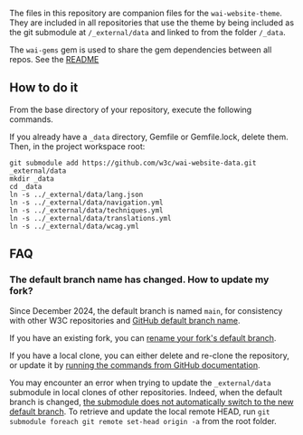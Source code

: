 The files in this repository are companion files for the `wai-website-theme`. They are included in all repositories that use the theme by being included as the git submodule at `/_external/data` and linked to from the folder `/_data`. 

The `wai-gems` gem is used to share the gem dependencies between all repos. See the [README](wai-gems/README.md)

## How to do it

From the base directory of your repository, execute the following commands.

If you already have a `_data` directory, Gemfile or Gemfile.lock, delete them. Then, in the project workspace root:
```
git submodule add https://github.com/w3c/wai-website-data.git _external/data
mkdir _data
cd _data
ln -s ../_external/data/lang.json
ln -s ../_external/data/navigation.yml
ln -s ../_external/data/techniques.yml
ln -s ../_external/data/translations.yml
ln -s ../_external/data/wcag.yml
```

## FAQ

### The default branch name has changed. How to update my fork?

Since December 2024, the default branch is named `main`, for consistency with other W3C repositories and [GitHub default branch name](https://docs.github.com/en/pull-requests/collaborating-with-pull-requests/proposing-changes-to-your-work-with-pull-requests/about-branches#about-the-default-branch).

If you have an existing fork, you can [rename your fork's default branch](https://docs.github.com/en/repositories/configuring-branches-and-merges-in-your-repository/managing-branches-in-your-repository/renaming-a-branch#renaming-a-branch).

If you have a local clone, you can either delete and re-clone the repository, or update it by [running the commands from GitHub documentation](https://docs.github.com/en/repositories/configuring-branches-and-merges-in-your-repository/managing-branches-in-your-repository/renaming-a-branch#updating-a-local-clone-after-a-branch-name-changes).

You may encounter an error when trying to update the `_external/data` submodule in local clones of other repositories. Indeed, when the default branch is changed, [the submodule does not automatically switch to the new default branch](https://www.sjoerdlangkemper.nl/2021/10/15/git-submodule-update-remote-retrieves-default-branch-except-when-changed/). To retrieve and update the local remote HEAD, run `git submodule foreach git remote set-head origin -a` from the root folder.